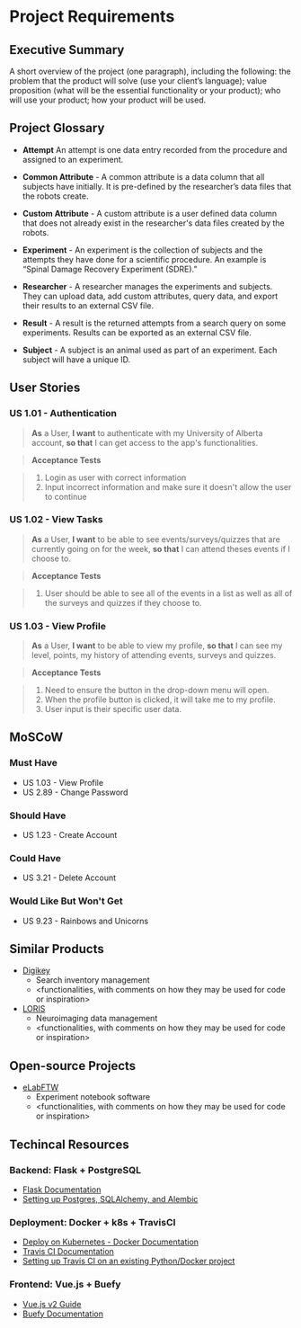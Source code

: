# Project Requirements

## Executive Summary

A short overview of the project (one paragraph), including the following: the problem that the product will solve (use your client’s language); value proposition (what will be the essential functionality or your product); who will use your product; how your product will be used.

## Project Glossary
- **Attempt** An attempt is one data entry recorded from the procedure and assigned to an experiment.

- **Common Attribute** - A common attribute is a data column that all subjects have initially. It is pre-defined by the researcher’s data files that the robots create.

- **Custom Attribute** - A custom attribute is a user defined data column that does not already exist in the researcher's data files created by the robots.

- **Experiment** - An experiment is the collection of subjects and the attempts they have done for a scientific procedure. An example is “Spinal Damage Recovery Experiment (SDRE).”

- **Researcher** - A researcher manages the experiments and subjects. They can upload data, add custom attributes, query data, and export their results to an external CSV file.

- **Result** - A result is the returned attempts from a search query on some experiments. Results can be exported as an external CSV file.

- **Subject** - A subject is an animal used as part of an experiment. Each subject will have a unique ID.

## User Stories
### US 1.01 - Authentication
> **As** a User, **I want** to authenticate with my University of Alberta account, **so that** I can get access to the app's functionalities.

> **Acceptance Tests**

> 1. Login as user with correct information
> 2. Input incorrect information and make sure it doesn't allow the user to continue

### US 1.02 - View Tasks
> **As** a User, **I want** to be able to see events/surveys/quizzes that are currently going on for the week, **so that** I can attend theses events if I choose to.

> **Acceptance Tests**

> 1. User should be able to see all of the events in a list as well as all of the surveys and quizzes if they choose to.

### US 1.03 - View Profile
> **As** a User, **I want** to be able to view my profile, **so that** I can see my level, points, my history of attending events, surveys and quizzes.

> **Acceptance Tests**

> 1. Need to ensure the button in the drop-down menu will open. 
> 2. When the profile button is clicked, it will take me to my profile. 
> 3. User input is their specific user data.

## MoSCoW
### Must Have
* US 1.03 - View Profile
* US 2.89 - Change Password 

### Should Have
* US 1.23 - Create Account

### Could Have
* US 3.21 - Delete Account

### Would Like But Won't Get
* US 9.23 - Rainbows and Unicorns

## Similar Products
* [Digikey](http://www.digikey.ca/products/en)
    - Search inventory management
    - &lt;functionalities, with comments on how they may be used for code or inspiration&gt;
* [LORIS](http://www.loris.ca/)
    - Neuroimaging data management
    - &lt;functionalities, with comments on how they may be used for code or inspiration&gt;

## Open-source Projects
* [eLabFTW](https://github.com/elabftw/elabftw)
    - Experiment notebook software
    - &lt;functionalities, with comments on how they may be used for code or inspiration&gt; 

## Techincal Resources
### Backend: Flask + PostgreSQL
  * [Flask Documentation](https://flask.palletsprojects.com/en/2.0.x/tutorial/index.html)
  * [Setting up Postgres, SQLAlchemy, and Alembic](https://realpython.com/flask-by-example-part-2-postgres-sqlalchemy-and-alembic/)
### Deployment: Docker + k8s + TravisCI
  * [Deploy on Kubernetes - Docker Documentation](https://docs.docker.com/desktop/kubernetes/)
  * [Travis CI Documentation](https://docs.travis-ci.com/)
  * [Setting up Travis CI on an existing Python/Docker project](https://www.youtube.com/watch?v=1PC68ufAn6U)
### Frontend: Vue.js + Buefy
  * [Vue.js v2 Guide](https://vuejs.org/v2/guide/)
  * [Buefy Documentation](https://buefy.org/documentation)